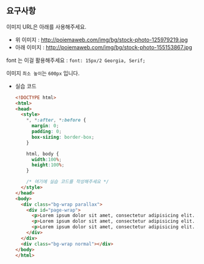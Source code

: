 ## 요구사항

이미지 URL은 아래를 사용해주세요.

- 위 이미지 : http://poiemaweb.com/img/bg/stock-photo-125979219.jpg
- 아래 이미지 : http://poiemaweb.com/img/bg/stock-photo-155153867.jpg

font 는 이걸 활용해주세요 : `font: 15px/2 Georgia, Serif;`

이미지 `최소 높이`는 `600px` 입니다.

- 실습 코드
  ```html
  <!DOCTYPE html>
  <html>
  <head>
    <style>
      *, *:after, *:before {
        margin: 0;
        padding: 0;
        box-sizing: border-box;
      }

      html, body {
        width:100%;
        height:100%;
      }

      /* 여기에 실습 코드를 작성해주세요 */
    </style>
  </head>
  <body>
    <div class="bg-wrap parallax">
      <div id="page-wrap">
        <p>Lorem ipsum dolor sit amet, consectetur adipisicing elit. Aliquid ipsum maxime libero, impedit necessitatibus quas blanditiis tenetur vero aut esse unde ab similique, delectus placeat enim quae expedita excepturi laboriosam.</p>
        <p>Lorem ipsum dolor sit amet, consectetur adipisicing elit. Aliquid ipsum maxime libero, impedit necessitatibus quas blanditiis tenetur vero aut esse unde ab similique, delectus placeat enim quae expedita excepturi laboriosam.</p>
        <p>Lorem ipsum dolor sit amet, consectetur adipisicing elit. Aliquid ipsum maxime libero, impedit necessitatibus quas blanditiis tenetur vero aut esse unde ab similique, delectus placeat enim quae expedita excepturi laboriosam.</p>
      </div>
    </div>
    <div class="bg-wrap normal"></div>
  </body>
  </html>
  ```